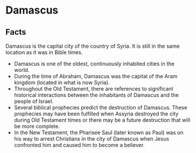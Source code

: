 # Damascus

## Facts

Damascus is the capital city of the country of Syria. It is still in the same location as it was in Bible times.

* Damascus is one of the oldest, continuously inhabited cities in the world.
* During the time of Abraham, Damascus was the capital of the Aram kingdom (located in what is now Syria).
* Throughout the Old Testament, there are references to significant historical interactions between the inhabitants of Damascus and the people of Israel.
* Several biblical prophecies predict the destruction of Damascus. These prophecies may have been fulfilled when Assyria destroyed the city during Old Testament times or there may be a future destruction that will be more complete.
* In the New Testament, the Pharisee Saul (later known as Paul) was on his way to arrest Christians in the city of Damascus when Jesus confronted him and caused him to become a believer.